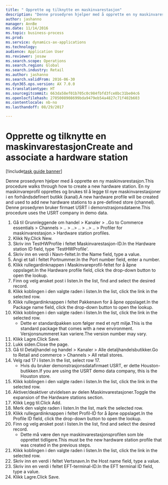 ```yaml
--- 
title: " Opprette og tilknytte en maskinvarestasjon"
description: "Denne prosedyren hjelper med å opprette en ny maskinvarestasjon."
author: jashanno
manager: AnnBe
ms.date: 11/14/2016
ms.topic: business-process
ms.prod: 
ms.service: dynamics-ax-applications
ms.technology: 
audience: Application User
ms.reviewer: josaw
ms.search.scope: Operations
ms.search.region: Global
ms.search.industry: Retail
ms.author: jashanno
ms.search.validFrom: 2016-06-30
ms.dyn365.ops.version: AX 7.0.0
ms.translationtype: HT
ms.sourcegitcommit: 663da58ef01b705c0c984fbfd3fce8bc31be04c6
ms.openlocfilehash: 2705008908699bda9479eb54a4827c71f402b603
ms.contentlocale: nb-no
ms.lasthandoff: 08/29/2017

---
```

# <a name="create-and-associate-a-hardware-station"></a><span data-ttu-id="2664c-103"> Opprette og tilknytte en maskinvarestasjon</span><span class="sxs-lookup"><span data-stu-id="2664c-103">Create and associate a hardware station</span></span>

[!include[task guide banner](../includes/task-guide-banner.md)]

<span data-ttu-id="2664c-104">Denne prosedyren hjelper med å opprette en ny maskinvarestasjon.</span><span class="sxs-lookup"><span data-stu-id="2664c-104">This procedure walks through how to create a new hardware station.</span></span> <span data-ttu-id="2664c-105">En ny maskinvareprofil opprettes og brukes til å legge til nye maskinvarestasjoner i en forhåndsdefinert butikk (kanal).</span><span class="sxs-lookup"><span data-stu-id="2664c-105">A new hardware profile will be created and used to add new hardware stations to a pre-defined store (channel).</span></span> <span data-ttu-id="2664c-106">Denne prosedyren bruker firmaet USRT i demonstrasjonsdataene.</span><span class="sxs-lookup"><span data-stu-id="2664c-106">This procedure uses the USRT company in demo data.</span></span>

1. <span data-ttu-id="2664c-107">Gå til Grunnleggende om handel > Kanaler > ..</span><span class="sxs-lookup"><span data-stu-id="2664c-107">Go to Commerce essentials > Channels > ..</span></span> <span data-ttu-id="2664c-108">> ..</span><span class="sxs-lookup"><span data-stu-id="2664c-108">> ..</span></span> <span data-ttu-id="2664c-109">> ..</span><span class="sxs-lookup"><span data-stu-id="2664c-109">> ..</span></span> <span data-ttu-id="2664c-110">> Profiler for maskinvarestasjon.</span><span class="sxs-lookup"><span data-stu-id="2664c-110">> Hardware station profiles.</span></span>
2. <span data-ttu-id="2664c-111">Klikk Ny.</span><span class="sxs-lookup"><span data-stu-id="2664c-111">Click New.</span></span>
3. <span data-ttu-id="2664c-112">Skriv inn TestHWProfile i feltet Maskinvarestasjon-ID.</span><span class="sxs-lookup"><span data-stu-id="2664c-112">In the Hardware station ID field, type 'TestHWProfile'.</span></span>
4. <span data-ttu-id="2664c-113">Skriv inn en verdi i Navn-feltet.</span><span class="sxs-lookup"><span data-stu-id="2664c-113">In the Name field, type a value.</span></span>
5. <span data-ttu-id="2664c-114">Angi et tall i feltet Portnummer.</span><span class="sxs-lookup"><span data-stu-id="2664c-114">In the Port number field, enter a number.</span></span>
6. <span data-ttu-id="2664c-115">Klikk rullegardinknappen i Maskinvareprofil-feltet for å åpne oppslaget.</span><span class="sxs-lookup"><span data-stu-id="2664c-115">In the Hardware profile field, click the drop-down button to open the lookup.</span></span>
7. <span data-ttu-id="2664c-116">Finn og velg ønsket post i listen.</span><span class="sxs-lookup"><span data-stu-id="2664c-116">In the list, find and select the desired record.</span></span>
8. <span data-ttu-id="2664c-117">Klikk koblingen i den valgte raden i listen.</span><span class="sxs-lookup"><span data-stu-id="2664c-117">In the list, click the link in the selected row.</span></span>
9. <span data-ttu-id="2664c-118">Klikk rullegardinknappen i feltet Pakkenavn for å åpne oppslaget.</span><span class="sxs-lookup"><span data-stu-id="2664c-118">In the Package name field, click the drop-down button to open the lookup.</span></span>
10. <span data-ttu-id="2664c-119">Klikk koblingen i den valgte raden i listen.</span><span class="sxs-lookup"><span data-stu-id="2664c-119">In the list, click the link in the selected row.</span></span>
    * <span data-ttu-id="2664c-120">Dette er standardpakken som følger med et nytt miljø.</span><span class="sxs-lookup"><span data-stu-id="2664c-120">This is the standard package that comes with a new environment.</span></span> <span data-ttu-id="2664c-121">Versjonsnummeret kan variere.</span><span class="sxs-lookup"><span data-stu-id="2664c-121">The version number may vary.</span></span>  
11. <span data-ttu-id="2664c-122">Klikk Lagre.</span><span class="sxs-lookup"><span data-stu-id="2664c-122">Click Save.</span></span>
12. <span data-ttu-id="2664c-123">Lukk siden.</span><span class="sxs-lookup"><span data-stu-id="2664c-123">Close the page.</span></span>
13. <span data-ttu-id="2664c-124">Gå til Detaljhandel og handel > Kanaler > Alle detaljhandelsbutikker.</span><span class="sxs-lookup"><span data-stu-id="2664c-124">Go to Retail and commerce > Channels > All retail stores.</span></span>
14. <span data-ttu-id="2664c-125">Velg rad 17 i listen.</span><span class="sxs-lookup"><span data-stu-id="2664c-125">In the list, select row 17.</span></span>
    * <span data-ttu-id="2664c-126">Hvis du bruker demonstrasjonsdatafirmaet USRT, er dette Houston-butikken.</span><span class="sxs-lookup"><span data-stu-id="2664c-126">If you are using the USRT demo data company, this is the Houston store.</span></span>  
15. <span data-ttu-id="2664c-127">Klikk koblingen i den valgte raden i listen.</span><span class="sxs-lookup"><span data-stu-id="2664c-127">In the list, click the link in the selected row.</span></span>
16. <span data-ttu-id="2664c-128">Aktiver/deaktiver utvidelsen av delen Maskinvarestasjoner.</span><span class="sxs-lookup"><span data-stu-id="2664c-128">Toggle the expansion of the Hardware stations section.</span></span>
17. <span data-ttu-id="2664c-129">Klikk Legg til.</span><span class="sxs-lookup"><span data-stu-id="2664c-129">Click Add.</span></span>
18. <span data-ttu-id="2664c-130">Merk den valgte raden i listen.</span><span class="sxs-lookup"><span data-stu-id="2664c-130">In the list, mark the selected row.</span></span>
19. <span data-ttu-id="2664c-131">Klikk rullegardinknappen i feltet Profil-ID for å åpne oppslaget.</span><span class="sxs-lookup"><span data-stu-id="2664c-131">In the Profile ID field, click the drop-down button to open the lookup.</span></span>
20. <span data-ttu-id="2664c-132">Finn og velg ønsket post i listen.</span><span class="sxs-lookup"><span data-stu-id="2664c-132">In the list, find and select the desired record.</span></span>
    * <span data-ttu-id="2664c-133">Dette må være den nye maskinvarestasjonsprofilen som ble opprettet tidligere.</span><span class="sxs-lookup"><span data-stu-id="2664c-133">This must be the new hardware station profile that was created in the previous steps.</span></span>  
21. <span data-ttu-id="2664c-134">Klikk koblingen i den valgte raden i listen.</span><span class="sxs-lookup"><span data-stu-id="2664c-134">In the list, click the link in the selected row.</span></span>
22. <span data-ttu-id="2664c-135">Skriv inn en verdi i feltet Vertsnavn.</span><span class="sxs-lookup"><span data-stu-id="2664c-135">In the Host name field, type a value.</span></span>
23. <span data-ttu-id="2664c-136">Skriv inn en verdi i feltet EFT-terminal-ID.</span><span class="sxs-lookup"><span data-stu-id="2664c-136">In the EFT terminal ID field, type a value.</span></span>
24. <span data-ttu-id="2664c-137">Klikk Lagre.</span><span class="sxs-lookup"><span data-stu-id="2664c-137">Click Save.</span></span>


